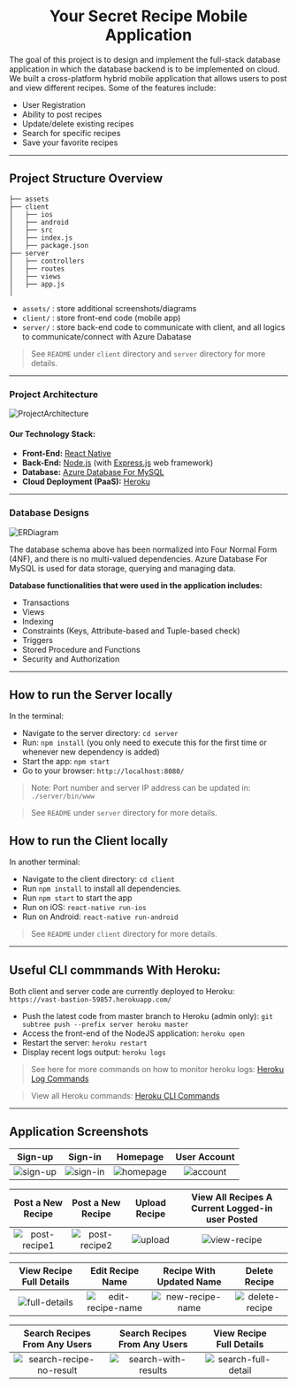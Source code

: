 <h1 align="center">Your Secret Recipe Mobile Application</h1>

The goal of this project is to design and implement the full-stack database application in which the database backend is to be implemented on cloud. We built a cross-platform hybrid mobile application that allows users to post and view different recipes. Some of the features include:
- User Registration
- Ability to post recipes 
- Update/delete existing recipes
- Search for specific recipes
- Save your favorite recipes

-----

## Project Structure Overview

```
├── assets
├── client
│   ├── ios
│   ├── android
│   ├── src
│   ├── index.js
│   ├── package.json
├── server
│   ├── controllers
│   ├── routes
│   ├── views
│   ├── app.js
│
```
- `assets/` : store additional screenshots/diagrams
- `client/` : store front-end code (mobile app)
- `server/` : store back-end code to communicate with client, and all logics to communicate/connect with Azure Dabatase

> See `README` under `client` directory and `server` directory for more details.

-----

### Project Architecture
![ProjectArchitecture](https://github.com/putthidaSR/Your-Recipe-Mobile-App/blob/master/assets/diagrams/project-architecture.png)

#### Our Technology Stack:
- **Front-End:** [React Native](https://reactnative.dev/)
- **Back-End:** [Node.js](https://nodejs.org/en/) (with [Express.js](https://expressjs.com/) web framework)
- **Database:** [Azure Database For MySQL](https://azure.microsoft.com/en-us/services/mysql/)
- **Cloud Deployment (PaaS):** [Heroku](https://devcenter.heroku.com/start)

-----

### Database Designs
![ERDiagram](https://github.com/putthidaSR/Your-Recipe-Mobile-App/blob/master/assets/diagrams/ER-diagram.png)


The database schema above has been normalized into Four Normal Form (4NF), and there is no multi-valued dependencies. Azure Database For MySQL is used for data storage, querying and managing data.

**Database functionalities that were used in the application includes:**
- Transactions
- Views
- Indexing
- Constraints (Keys, Attribute-based and Tuple-based check)
- Triggers
- Stored Procedure and Functions
- Security and Authorization


-----

## How to run the Server locally
In the terminal:
- Navigate to the server directory: `cd server`
- Run: `npm install` (you only need to execute this for the first time or whenever new dependency is added)
- Start the app: `npm start`
- Go to your browser: `http://localhost:8080/`

> Note: Port number and server IP address can be updated in: `./server/bin/www`

> See `README` under `server` directory for more details.

## How to run the Client locally
In another terminal:
- Navigate to the client directory: `cd client`
- Run `npm install` to install all dependencies.
- Run `npm start` to start the app
- Run on iOS: `react-native run-ios`
- Run on Android: `react-native run-android`

> See `README` under `client` directory for more details.
 
-----

## Useful CLI commmands With Heroku:

Both client and server code are currently deployed to Heroku: `https://vast-bastion-59857.herokuapp.com/`

- Push the latest code from master branch to Heroku (admin only): `git subtree push --prefix server heroku master`
- Access the front-end of the NodeJS application: `heroku open`
- Restart the server: `heroku restart`
- Display recent logs output: `heroku logs`
> See here for more commands on how to monitor heroku logs: [Heroku Log Commands](https://devcenter.heroku.com/articles/heroku-cli-commands#heroku-logs)

> View all Heroku commands: [Heroku CLI Commands](https://devcenter.heroku.com/articles/heroku-cli-commands)


----
## Application Screenshots


| Sign-up | Sign-in | Homepage | User Account |
| :------: | :--------: | :--------: | :-----------: |
| ![sign-up](https://github.com/putthidaSR/Your-Recipe-Mobile-App/blob/master/assets/screenshots/1%20-%20signup.png) | ![sign-in](https://github.com/putthidaSR/Your-Recipe-Mobile-App/blob/master/assets/screenshots/2%20-%20signin.png) | ![homepage](https://github.com/putthidaSR/Your-Recipe-Mobile-App/blob/master/assets/screenshots/3%20-%20homepage.png) |![account](https://github.com/putthidaSR/Your-Recipe-Mobile-App/blob/master/assets/screenshots/4%20-%20accountScreen.png) |

| Post a New Recipe | Post a New Recipe | Upload Recipe | View All Recipes A Current Logged-in user Posted|
| :------: | :--------: | :--------: | :-----------: |
| ![post-recipe1](https://github.com/putthidaSR/Your-Recipe-Mobile-App/blob/master/assets/screenshots/5%20-%20post%20recipe1.png) | ![post-recipe2](https://github.com/putthidaSR/Your-Recipe-Mobile-App/blob/master/assets/screenshots/6%20-%20postrecipe2.png) | ![upload](https://github.com/putthidaSR/Your-Recipe-Mobile-App/blob/master/assets/screenshots/7%20-%20uploadrecipe.png) |![view-recipe](https://github.com/putthidaSR/Your-Recipe-Mobile-App/blob/master/assets/screenshots/8%20-%20view%20posted%20recipes.png) |

| View Recipe Full Details | Edit Recipe Name | Recipe With Updated Name | Delete Recipe |
| :------: | :--------: | :--------: | :-----------: |
| ![full-details](https://github.com/putthidaSR/Your-Recipe-Mobile-App/blob/master/assets/screenshots/9%20-%20view%20full%20details.png) | ![edit-recipe-name](https://github.com/putthidaSR/Your-Recipe-Mobile-App/blob/master/assets/screenshots/10%20-%20editRecipe.png) | ![new-recipe-name](https://github.com/putthidaSR/Your-Recipe-Mobile-App/blob/master/assets/screenshots/11%20-%20new%20name.png) |![delete-recipe](https://github.com/putthidaSR/Your-Recipe-Mobile-App/blob/master/assets/screenshots/12%20-%20deleterecipe.png) |

| Search Recipes From Any Users | Search Recipes From Any Users | View Recipe Full Details | |
| :------: | :--------: | :--------: | :-----------: |
| ![search-recipe-no-result](https://github.com/putthidaSR/Your-Recipe-Mobile-App/blob/master/assets/screenshots/15%20-%20searchNoResults.png) | ![search-with-results](https://github.com/putthidaSR/Your-Recipe-Mobile-App/blob/master/assets/screenshots/13%20-%20search%20recipe.png) | ![search-full-detail](https://github.com/putthidaSR/Your-Recipe-Mobile-App/blob/master/assets/screenshots/14%20-%20searchfulldeitals.png) | |


